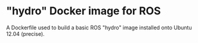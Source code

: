 "hydro" Docker image for ROS
============================

A Dockerfile used to build a basic ROS "hydro" image installed onto Ubuntu
12.04 (precise).
